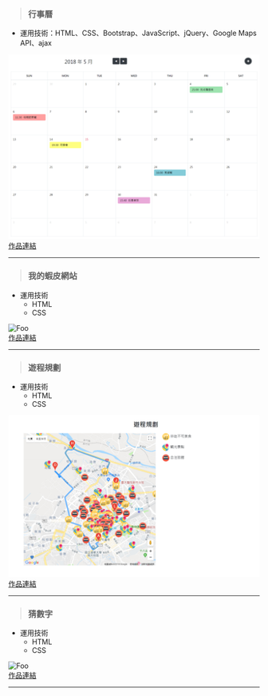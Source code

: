 > ### 行事曆

* 運用技術：HTML、CSS、Bootstrap、JavaScript、jQuery、Google Maps API、ajax

![Foo](https://raw.githubusercontent.com/paperhuang/BuildSchool-Front-End/master/Pictures/Calendar.png "行事曆")  
[作品連結](https://papersblog.azurewebsites.net/%E8%A1%8C%E4%BA%8B%E6%9B%86/)
***
> ### 我的蝦皮網站

* 運用技術
    * HTML
    * CSS    

![Foo](https://dummyimage.com/200x200 "我的蝦皮網站")  
[作品連結](https://papersblog.azurewebsites.net/%E6%88%91%E7%9A%84%E8%9D%A6%E7%9A%AE%E7%B6%B2%E7%AB%99/)
***
> ### 遊程規劃

* 運用技術
    * HTML
    * CSS    

![Foo](https://raw.githubusercontent.com/paperhuang/BuildSchool-Front-End/master/Pictures/Travel.png "遊程規劃")  
[作品連結](https://papersblog.azurewebsites.net/%E9%81%8A%E7%A8%8B%E8%A6%8F%E5%8A%83/)
***
> ### 猜數字

* 運用技術
    * HTML
    * CSS    

![Foo](https://dummyimage.com/200x200 "猜數字")  
[作品連結](https://papersblog.azurewebsites.net/%E7%8C%9C%E6%95%B8%E5%AD%97/)
***
